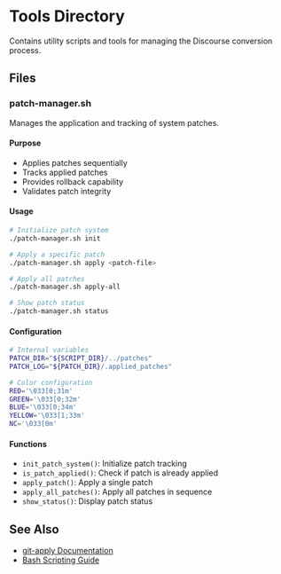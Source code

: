 # Tools Directory

Contains utility scripts and tools for managing the Discourse conversion process.

## Files

### patch-manager.sh
Manages the application and tracking of system patches.

#### Purpose
- Applies patches sequentially
- Tracks applied patches
- Provides rollback capability
- Validates patch integrity

#### Usage
```bash
# Initialize patch system
./patch-manager.sh init

# Apply a specific patch
./patch-manager.sh apply <patch-file>

# Apply all patches
./patch-manager.sh apply-all

# Show patch status
./patch-manager.sh status
```

#### Configuration
```bash
# Internal variables
PATCH_DIR="${SCRIPT_DIR}/../patches"
PATCH_LOG="${PATCH_DIR}/.applied_patches"

# Color configuration
RED='\033[0;31m'
GREEN='\033[0;32m'
BLUE='\033[0;34m'
YELLOW='\033[1;33m'
NC='\033[0m'
```

#### Functions
- `init_patch_system()`: Initialize patch tracking
- `is_patch_applied()`: Check if patch is already applied
- `apply_patch()`: Apply a single patch
- `apply_all_patches()`: Apply all patches in sequence
- `show_status()`: Display patch status

## See Also
- [git-apply Documentation](https://git-scm.com/docs/git-apply)
- [Bash Scripting Guide](https://tldp.org/LDP/abs/html/)